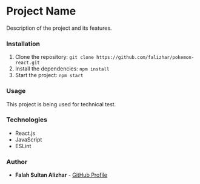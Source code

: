 # Project Name

Description of the project and its features.

### Installation

1. Clone the repository: `git clone https://github.com/falizhar/pokemon-react.git`
2. Install the dependencies: `npm install`
3. Start the project: `npm start`

### Usage

This project is being used for technical test.

### Technologies

- React.js
- JavaScript
- ESLint

### Author

* **Falah Sultan Alizhar** - [GitHub Profile](https://github.com/falizhar)

